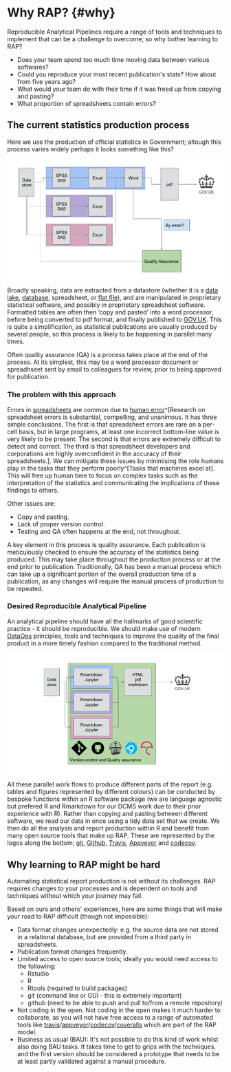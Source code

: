 # Why RAP? {#why}

Reproducible Analytical Pipelines require a range of tools and techniques to implement that can be a challenge to overcome; so why bother learning to RAP?

* Does your team spend too much time moving data between various softwares?
* Could you reproduce your most recent publication's stats? How about from five years ago?
* What would your team do with their time if it was freed up from copying and pasting?
* What proportion of spreadsheets contain errors?

## The current statistics production process

Here we use the production of official statistics in Government; altough this process varies widely perhaps it looks something like this?

<a href="https://gdsdata.blog.gov.uk/2017/03/27/reproducible-analytical-pipeline/" target="_blank"><img src="images/messy_pipeline.png" style="display: block; margin: auto;" /></a>

Broadly speaking, data are extracted from a datastore (whether it is a [data lake](https://en.wikipedia.org/wiki/Data_lake), [database](https://en.wikipedia.org/wiki/Database), spreadsheet, or [flat file](https://en.wikipedia.org/wiki/Flat_file_database)), and are manipulated in proprietary statistical software, and possibly in proprietary spreadsheet software. Formatted tables are often then ‘copy and pasted’ into a word processor, before being converted to pdf format, and finally published to [GOV.UK](https://www.gov.uk/). This is quite a simplification, as statistical publications are usually produced by several people, so this process is likely to be happening in parallel many times.  

Often quality assurance (QA) is a process takes place at the end of the process. At its simplest, this may be a word processor document or spreadhseet sent by email to colleagues for review, prior to being approved for publication.

### The problem with this approach

Errors in [spreadsheets](http://faculty.tuck.dartmouth.edu/images/uploads/faculty/serp/Errors.pdf) are common due to [human error](https://arxiv.org/abs/1602.02601)^[Research on spreadsheet errors is substantial, compelling, and unanimous. It has three simple conclusions. The first is that spreadsheet errors are rare on a per-cell basis, but in large programs, at least one incorrect bottom-line value is very likely to be present. The second is that errors are extremely difficult to detect and correct. The third is that spreadsheet developers and corporations are highly overconfident in the accuracy of their spreadsheets.]. We can mitigate these issues by minimising the role humans play in the tasks that they perform poorly^[Tasks that machines excel at]. This will free up human time to focus on complex tasks such as the interpretation of the statistics and communicating the implications of these findings to others.  

Other issues are: 

* Copy and pasting.
* Lack of proper version control.
* Testing and QA often happens at the end, not throughout.

A key element in this process is quality assurance. Each publication is meticulously checked to ensure the accuracy of the statistics being produced. This may take place throughout the production process or at the end prior to publication. Traditionally, QA has been a manual process which can take up a significant portion of the overall production time of a publication, as any changes will require the manual process of production to be repeated.

### Desired Reproducible Analytical Pipeline

An analytical pipeline should have all the hallmarks of good scientific practice - it should be reproducible. We should make use of modern [DataOps](https://en.wikipedia.org/wiki/Dataops) principles, tools and techniques to improve the quality of the final product in a more timely fashion compared to the traditional method.  

<a href="https://gdsdata.blog.gov.uk/2017/03/27/reproducible-analytical-pipeline/" target="_blank"><img src="images/rap.png" style="display: block; margin: auto;" /></a>

All these parallel work flows to produce different parts of the report (e.g. tables and figures represented by different colours) can be conducted by bespoke functions within an R software package (we are language agnostic but prefered R and Rmarkdown for our DCMS work due to their prior experience with R). Rather than copying and pasting between different software, we read our data in once using a tidy data set that we create. We then do all the analysis and report production within R and benefit from many open source tools that make up RAP. These are represented by the logos along the bottom; [git](https://git-scm.com/), [Github](https://github.com/), [Travis](https://travis-ci.org/), [Appveyor](https://ci.appveyor.com/projects) and [codecov](https://codecov.io/).  

## Why learning to RAP might be hard

Automating statistical report production is not without its challenges. RAP requires changes to your processes and is dependent on tools and techniques without which your journey may fail.  

Based on ours and others' experiences, here are some things that will make your road to RAP difficult (though not impossible):  

* Data format changes unexpectedly: e.g. the source data are not stored in a relational database, but are provided from a third party in spreadsheets.  
* Publication format changes frequently.
* Limited access to open source tools; ideally you would need access to the following: 
    * Rstudio
    * R
    * Rtools (required to build packages)
    * git (command line or GUI - this is extremely important)
    * github (need to be able to push and pull to/from a remote repository)  
* Not coding in the open. Not coding in the open makes it much harder to collaborate, as you will not have free access to a range of automated tools like [travis](https://travis-ci.org/)/[appveyor](https://ci.appveyor.com/projects)/[codecov](https://codecov.io/)/[coveralls](https://coveralls.io/) which are part of the RAP model.  
* Business as usual (BAU): It's not possible to do this kind of work whilst also doing BAU tasks. It takes time to get to grips with the techniques, and the first version should be considered a prototype that needs to be at least partly validated against a manual procedure.  
